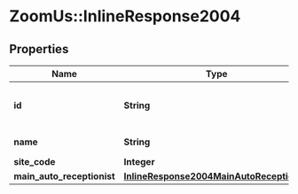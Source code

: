 # ZoomUs::InlineResponse2004

## Properties
Name | Type | Description | Notes
------------ | ------------- | ------------- | -------------
**id** | **String** | Site ID. Unique Identifier of the site. | [optional] 
**name** | **String** | Name of the Site. | [optional] 
**site_code** | **Integer** | [Site Code](https://support.zoom.us/hc/en-us/articles/360020809672-Managing-Multiple-Sites#h_79ca9c8f-c97b-4486-aa59-d0d9d31a525b) | [optional] 
**main_auto_receptionist** | [**InlineResponse2004MainAutoReceptionist**](InlineResponse2004MainAutoReceptionist.md) |  | [optional] 


